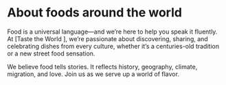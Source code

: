 

# About foods around the world  

Food is a universal language—and we’re here to help you speak it fluently.
At [Taste the World ], we’re passionate about discovering, sharing, and celebrating dishes from every culture, whether it’s a centuries-old tradition or a new street food sensation.

We believe food tells stories. It reflects history, geography, climate, migration, and love. Join us as we serve up a world of flavor.


